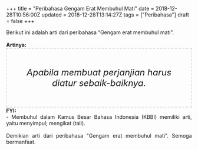 +++
title = "Peribahasa Gengam Erat Membuhul Mati"
date = 2018-12-28T10:56:00Z
updated = 2018-12-28T13:14:27Z
tags = ["Peribahasa"]
draft = false
+++

<div dir="ltr" style="text-align: left;" trbidi="on"><div style="text-align: justify;">Berikut ini adalah arti dari peribahasa “Gengam erat membuhul mati”.</div><br /><div style="text-align: justify;"><b>Artinya:</b></div><div style="border: 2px dashed #ddd; font-size: 24px; height: auto; margin: 0 auto; padding: 50px; text-align: center; width: auto;"><i>Apabila membuat perjanjian harus diatur sebaik-baiknya.</i></div><div style="text-align: justify;"><b>FYI:</b><br />- Membuhul dalam Kamus Besar Bahasa Indonesia (KBBI) memiliki arti, yaitu menyimpul; mengikat (tali).</div><br /><div style="text-align: justify;">Demikian arti dari peribahasa "Gengam erat membuhul mati". Semoga bermanfaat. </div></div>
